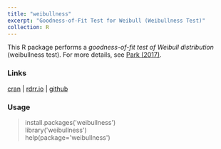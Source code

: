 ```yaml
---
title: "weibullness"
excerpt: "Goodness-of-Fit Test for Weibull (Weibullness Test)"
collection: R
---
```

This R package performs a <i>goodness-of-fit test of Weibull distribution</i> 
(weibullness test). 
For more details, see 
[Park (2017)](http://journals.sfu.ca/ijietap/index.php/ijie/article/view/2848). 

### Links
[cran](https://cran.r-project.org/web/packages/weibullness/) | [rdrr.io](https://rdrr.io/cran/weibullness/) | [github](https://github.com/appliedstat/R/tree/master/weibullness) 

### Usage
> install.packages('weibullness') <br />
> library('weibullness')  <br />
> help(package='weibullness')  

